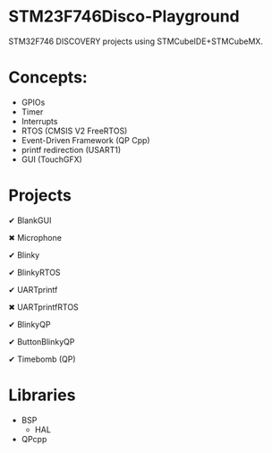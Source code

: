 # STM23F746Disco-Playground
STM32F746 DISCOVERY projects using STMCubeIDE+STMCubeMX.

# Concepts:
- GPIOs
- Timer
- Interrupts
- RTOS (CMSIS V2 FreeRTOS)
- Event-Driven Framework (QP Cpp)
- printf redirection (USART1)
- GUI (TouchGFX)

# Projects

✔ BlankGUI

✖ Microphone

✔ Blinky

✔ BlinkyRTOS

✔ UARTprintf

✖ UARTprintfRTOS

✔ BlinkyQP

✔ ButtonBlinkyQP

✔ Timebomb (QP)

# Libraries
- BSP
	- HAL
- QPcpp